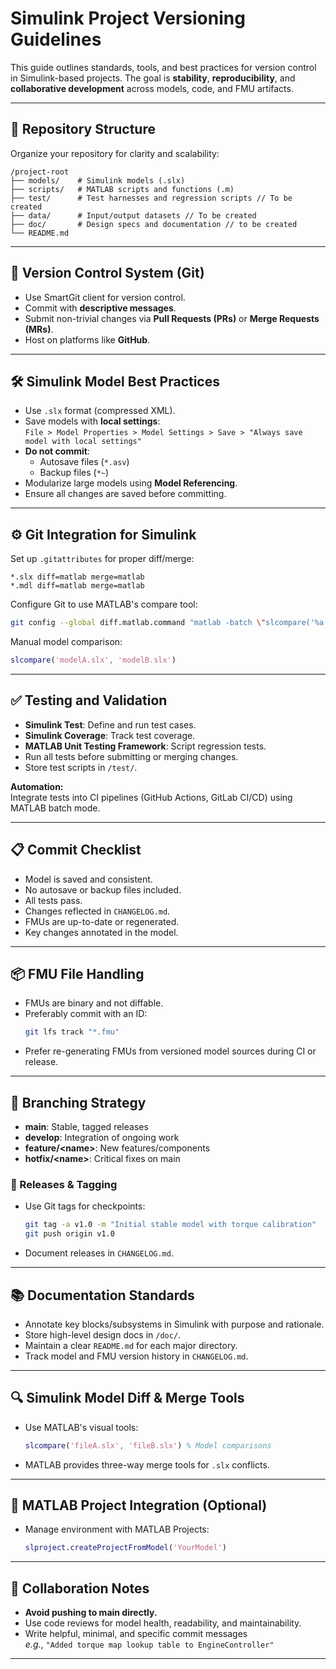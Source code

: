 # Simulink Project Versioning Guidelines

This guide outlines standards, tools, and best practices for version control in Simulink-based projects. The goal is **stability**, **reproducibility**, and **collaborative development** across models, code, and FMU artifacts.

---

## 📁 Repository Structure

Organize your repository for clarity and scalability:

```
/project-root
├── models/    # Simulink models (.slx)
├── scripts/   # MATLAB scripts and functions (.m)
├── test/      # Test harnesses and regression scripts // To be created
├── data/      # Input/output datasets // To be created
├── doc/       # Design specs and documentation // to be created
└── README.md
```

---

## 🔗 Version Control System (Git)

- Use SmartGit client for version control.
- Commit with **descriptive messages**.
- Submit non-trivial changes via **Pull Requests (PRs)** or **Merge Requests (MRs)**.
- Host on platforms like **GitHub**.

---

## 🛠️ Simulink Model Best Practices

- Use `.slx` format (compressed XML).
- Save models with **local settings**:  
    `File > Model Properties > Model Settings > Save > "Always save model with local settings"`
- **Do not commit**:
    - Autosave files (`*.asv`)
    - Backup files (`*~`)
- Modularize large models using **Model Referencing**.
- Ensure all changes are saved before committing.

---

## ⚙️ Git Integration for Simulink

Set up `.gitattributes` for proper diff/merge:

```gitattributes
*.slx diff=matlab merge=matlab
*.mdl diff=matlab merge=matlab
```

Configure Git to use MATLAB's compare tool:

```bash
git config --global diff.matlab.command "matlab -batch \"slcompare('%a','%b')\""
```

Manual model comparison:

```matlab
slcompare('modelA.slx', 'modelB.slx')
```

---

## ✅ Testing and Validation

- **Simulink Test**: Define and run test cases.
- **Simulink Coverage**: Track test coverage.
- **MATLAB Unit Testing Framework**: Script regression tests.
- Run all tests before submitting or merging changes.
- Store test scripts in `/test/`.

**Automation:**  
Integrate tests into CI pipelines (GitHub Actions, GitLab CI/CD) using MATLAB batch mode.

---

## 📋 Commit Checklist

- Model is saved and consistent.
- No autosave or backup files included.
- All tests pass.
- Changes reflected in `CHANGELOG.md`.
- FMUs are up-to-date or regenerated.
- Key changes annotated in the model.

---

## 📦 FMU File Handling

- FMUs are binary and not diffable.
- Preferably commit with an ID:
    ```bash
    git lfs track "*.fmu"
    ```
- Prefer re-generating FMUs from versioned model sources during CI or release.

---

## 🌱 Branching Strategy

- **main**: Stable, tagged releases
- **develop**: Integration of ongoing work
- **feature/&lt;name&gt;**: New features/components  
- **hotfix/&lt;name&gt;**: Critical fixes on main

### 🧾 Releases & Tagging

- Use Git tags for checkpoints:
    ```bash
    git tag -a v1.0 -m "Initial stable model with torque calibration"
    git push origin v1.0
    ```
- Document releases in `CHANGELOG.md`.

---

## 📚 Documentation Standards

- Annotate key blocks/subsystems in Simulink with purpose and rationale.
- Store high-level design docs in `/doc/`.
- Maintain a clear `README.md` for each major directory.
- Track model and FMU version history in `CHANGELOG.md`.

---

## 🔍 Simulink Model Diff & Merge Tools

- Use MATLAB's visual tools:
    ```matlab
    slcompare('fileA.slx', 'fileB.slx') % Model comparisons
    ```
- MATLAB provides three-way merge tools for `.slx` conflicts.

---

## 🧩 MATLAB Project Integration (Optional)

- Manage environment with MATLAB Projects:
    ```matlab
    slproject.createProjectFromModel('YourModel')
    ```

---

## 🤝 Collaboration Notes

- **Avoid pushing to main directly.**
- Use code reviews for model health, readability, and maintainability.
- Write helpful, minimal, and specific commit messages  
    _e.g._, `"Added torque map lookup table to EngineController"`

---
